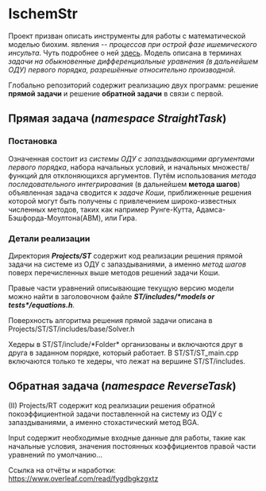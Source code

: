 # IschemStr

Проект призван описать инструменты для работы с математической моделью биохим. явления -- *процессов при острой фазе ишемического инсульта*. Чуть подробнее о ней [здесь](https://www.overleaf.com/read/mtxqqwygypgp). Модель описана в терминах *задачи на обыкновенные дифференциальные уравнения (в дальнейшем ОДУ) первого порядка, разрешённые относительно производной*. 

Глобально репозиторий содержит реализацию двух программ: решение **прямой задачи** и решение **обратной задачи** в связи с первой.

## Прямая задача (*namespace StraightTask*)

### Постановка
Означенная состоит из *системы ОДУ с запаздывающими аргументами первого порядка*, набора начальных условий, и начальных множеств/функций для отклоняющихся аргументов. Путём использования *метода последовательного интегрирования* (в дальнейшем **метода шагов**) объявленная задача сводится к *задаче Коши*, приближенные решения которой могут быть получены с привлечением широко-известных численных методов, таких как например Рунге-Кутта, Адамса-Бэшфорда-Моултона(ABM), или Гира.

### Детали реализации
Директория ***Projects/ST*** содержит код реализации решения прямой задачи на системе из ОДУ с запаздываниями, а именно *метод шагов* поверх перечисленных выше методов решений задачи Коши.

Правые части уравнений описывающие текущую версию модели можно найти в заголовочном файле ***ST/includes/\*models or tests\*/equations.h***.

Поверхность алгоритма решения прямой задачи описана в Projects/ST/ST/includes/base/Solver.h

Хедеры в ST/ST/include/\*Folder\* организованы и включаются друг в друга в заданном порядке, который работает.
В ST/ST/ST_main.cpp включаются только те хедеры, что лежат на вершине ST/ST/includes.


## Обратная задача (*namespace ReverseTask*)
(II) Projects/RT содержит код реализации решения обратной покоэффициентной задачи поставленной на систему из ОДУ с запаздываниями, а именно стохастический метод BGA.

Input содержит необходимые входные данные для работы, такие как начальные условия, значения постоянных коэффициентов правой части уравнений по умолчанию...

Ссылка на отчёты и наработки: 
https://www.overleaf.com/read/fygdbgkzgxtz
